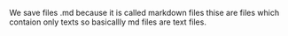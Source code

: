 
We save files .md because it is called markdown files thise are files which contaion only texts so basicallly md files are text files. 
